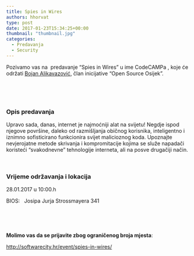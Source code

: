 ```yaml
---
title: Spies in Wires
authors: hhorvat
type: post
date: 2017-01-23T15:34:25+00:00
thumbnail: "thumbnail.jpg"
categories:
  - Predavanja
  - Security
---
```


Pozivamo vas na  predavanje &#8220;Spies in Wires&#8221; u ime CodeCAMPa , koje će održati [Bojan Alikavazović][1], član inicijative &#8220;Open Source Osijek&#8221;.

&nbsp;

&nbsp;

### Opis predavanja

Upravo sada, danas, internet je najmoćniji alat na svijetu! Negdje ispod njegove površine, daleko od razmišljanja običnog korisnika, inteligentno i iznimno sofisticirano funkcionira svijet malicioznog koda. Upoznajte nevjerojatne metode skrivanja i kompromitacije kojima se služe napadači koristeći “svakodnevne” tehnologije interneta, ali na posve drugačiji način.

&nbsp;

### Vrijeme održavanja i lokacija

<time>28.01.2017 u 10:00.h </time>

BIOS:   Josipa Jurja Strossmayera 341

&nbsp;

&nbsp;

**Molimo vas da se prijavite zbog ograničenog broja mjesta**:

<http://softwarecity.hr/event/spies-in-wires/>

 [1]: https://www.opensource-osijek.org/wordpress/o-nama/bojan-alikavazovic/